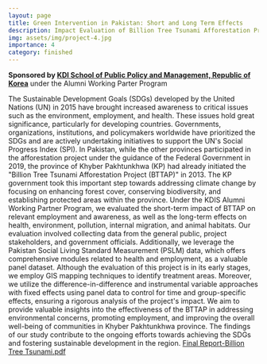 ```yaml
---
layout: page
title: Green Intervention in Pakistan: Short and Long Term Effects 
description: Impact Evaluation of Billion Tree Tsunami Afforestation Project in the Province Khyber Pakhtunkhwa, Pakistan
img: assets/img/project-4.jpg
importance: 4
category: finished
---
```

**Sponsored by [KDI School of Public Policy and Management, Republic of Korea](https://www.kdischool.ac.kr/)** under the Alumni Working Parter Program

The Sustainable Development Goals (SDGs) developed by the United Nations (UN) in 2015 have brought increased awareness to critical issues such as the environment, employment, and health. These issues hold great significance, particularly for developing countries. Governments, organizations, institutions, and policymakers worldwide have prioritized the SDGs and are actively undertaking initiatives to support the UN's Social Progress Index (SPI). In Pakistan, while the other provinces participated in the afforestation project under the guidance of the Federal Government in 2019, the province of Khyber Pakhtunkhwa (KP) had already initiated the "Billion Tree Tsunami Afforestation Project (BTTAP)" in 2013. The KP government took this important step towards addressing climate change by focusing on enhancing forest cover, conserving biodiversity, and establishing protected areas within the province.
Under the KDIS Alumni Working Partner Program, we evaluated the short-term impact of BTTAP on relevant employment and awareness, as well as the long-term effects on health, environment, pollution, internal migration, and animal habitats. Our evaluation involved collecting data from the general public, project stakeholders, and government officials. Additionally, we leverage the Pakistan Social Living Standard Measurement (PSLM) data, which offers comprehensive modules related to health and employment, as a valuable panel dataset.
Although the evaluation of this project is in its early stages, we employ GIS mapping techniques to identify treatment areas. Moreover, we utilize the difference-in-difference and instrumental variable approaches with fixed effects using panel data to control for time and group-specific effects, ensuring a rigorous analysis of the project's impact. We aim to provide valuable insights into the effectiveness of the BTTAP in addressing environmental concerns, promoting employment, and improving the overall well-being of communities in Khyber Pakhtunkhwa province. The findings of our study contribute to the ongoing efforts towards achieving the SDGs and fostering sustainable development in the region.
[Final Report-Billion Tree Tsunami.pdf](https://github.com/ullahinayat/inayat.github.io/files/11797995/Final.Report-Billion.Tree.Tsunami.pdf)

